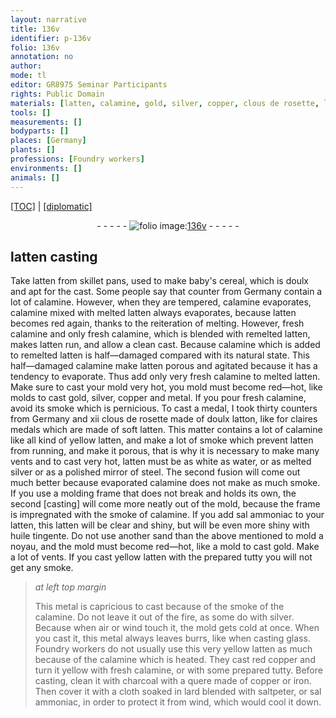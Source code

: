 ```yaml
---
layout: narrative
title: 136v
identifier: p-136v
folio: 136v
annotation: no
author:
mode: tl
editor: GR8975 Seminar Participants
rights: Public Domain
materials: [latten, calamine, gold, silver, copper, clous de rosette, latton, water, steel, sal ammoniac, huile tingente, glass, red copper, charcoal, iron, lard, saltpeter]
tools: []
measurements: []
bodyparts: []
places: [Germany]
plants: []
professions: [Foundry workers]
environments: []
animals: []
---
```


<p><a href="{{ site.baseurl }}/translation/">[TOC]</a> | <a href="{{ site.baseurl }}/texts/p-136v_tc/">[diplomatic]</a></p><div class="folio" align="center">- - - - - <a href="http://gallica.bnf.fr/ark:/12148/btv1b10500001g/f278.image" target="_blank"><img src="https://cu-mkp.github.io/2017-workshop-edition/assets/photo-icon.png" alt="folio image: " style="display:inline-block; margin-bottom:-3px;"/>136v</a> - - - - - </div>  
  

##  <span class="m">latten</span> casting

 
 Take <span class="m">latten</span> from skillet pans, used to make baby's cereal, which is doulx and apt for the cast. Some people say that counter from <span class="pl">Germany</span> contain a lot of <span class="m">calamine</span>. However, when they are tempered, <span class="m">calamine</span> evaporates, <span class="m">calamine</span> mixed with melted <span class="m">latten</span> always evaporates, because <span class="m">latten</span> becomes red again, thanks to the reiteration of melting. However, fresh <span class="m">calamine</span> and only fresh <span class="m">calamine</span>, which is blended with remelted <span class="m">latten</span>, makes <span class="m">latten</span> run, and allow a clean cast. Because <span class="m">calamine</span> which is added to remelted <span class="m">latten</span> is half—damaged compared with its natural state. This half—damaged <span class="m">calamine</span> make <span class="m">latten</span> porous and agitated because it has a tendency to evaporate. Thus add only very fresh <span class="m">calamine</span> to melted <span class="m">latten</span>. Make sure to cast your mold very hot, you mold must become red—hot, like molds to cast <span class="m">gold</span>, <span class="m">silver</span>, <span class="m">copper</span> and metal. If you pour fresh <span class="m">calamine</span>, avoid its smoke which is pernicious. To cast a medal, I took thirty counters from <span class="pl">Germany</span> and xii <span class="m">clous de rosette</span> made of doulx <span class="m">latton</span>, like for claires medals which are made of soft <span class="m">latten</span>. This matter contains a lot of calamine like all kind of yellow <span class="m">latten</span>, and make a lot of smoke which prevent <span class="m">latten</span> from running, and make it porous, that is why it is necessary to make many vents and to cast very hot, <span class="m">latten</span> must be as white as <span class="m">water</span>, or as melted <span class="m">silver</span> or as a polished mirror of <span class="m">steel</span>. The second fusion will come out much better because evaporated <span class="m">calamine</span> does not make as much smoke. If you use a molding frame that does not break and holds its own, the second [casting] will come more neatly out of the mold, because the frame is impregnated with the smoke of <span class="m">calamine</span>. If you add <span class="m">sal ammoniac</span> to your <span class="m">latten</span>, this <span class="m">latten</span> will be clear and shiny, but will be even more shiny with <span class="m">huile tingente</span>. Do not use another sand than the above mentioned to mold a noyau, and the mold must become red—hot, like a mold to cast <span class="m">gold</span>. Make a lot of vents. If you cast yellow latten with the prepared tutty you will not get any smoke.
 
> *at left top margin*
> 
> 
>   This metal is capricious to cast because of the smoke of the <span class="m">calamine</span>. Do not leave it out of the fire, as some do with <span class="m">silver</span>. Because when air or wind touch it, the mold gets cold at once. When you cast it, this metal always leaves burrs, like when casting <span class="m">glass</span>. <span class="pro">Foundry workers</span> do not usually use this very yellow <span class="m">latten</span> as much because of the <span class="m">calamine</span> which is heated. They cast <span class="m">red copper</span> and turn it yellow with fresh <span class="m">calamine</span>, or with some prepared tutty. Before casting, clean it with <span class="m">charcoal</span> with a quere made of <span class="m">copper</span> or <span class="m">iron</span>. Then cover it with a cloth soaked in <span class="m">lard</span> blended with <span class="m">saltpeter</span>, or <span class="m">sal ammoniac</span>, in order to protect it from wind, which would cool it down.
 
